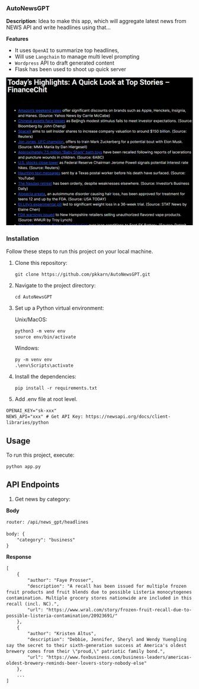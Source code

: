 ### AutoNewsGPT

**Description**: Idea to make this app, which will aggregate latest news from NEWS API and write headlines using that...

**Features**

- It uses `OpenAI` to summarize top headlines,
- Will use `Langchain` to manage multi level prompting
- `Wordpress` API to draft generated content
- Flask has been used to shoot up quick server

![Screenshot](./Screenshot.png)


### Installation

Follow these steps to run this project on your local machine.

1. Clone this repository:
    ```
    git clone https://github.com/pkkarn/AutoNewsGPT.git
    ```

2. Navigate to the project directory:
    ```
    cd AutoNewsGPT
    ```

3. Set up a Python virtual environment:

    Unix/MacOS:
    ```
    python3 -m venv env
    source env/bin/activate
    ```
    Windows:
    ```
    py -m venv env
    .\env\Scripts\activate
    ```

4. Install the dependencies:
    ```
    pip install -r requirements.txt
    ```


5. Add .env file at root level.

```
OPENAI_KEY="sk-xxx"
NEWS_API="xxx" # Get API Key: https://newsapi.org/docs/client-libraries/python
```

## Usage

To run this project, execute:

```
python app.py
```


## API Endpoints

1. Get news by category:

**Body**

```
router: /api/news_gpt/headlines

body: {
    "category": "business"
}
```

**Response**

```
[
    {
        "author": "Faye Prosser",
        "description": "A recall has been issued for multiple frozen fruit products and fruit blends due to possible Listeria monocytogenes contamination. Multiple grocery stores nationwide are included in this recall (incl. NC).",
        "url": "https://www.wral.com/story/frozen-fruit-recall-due-to-possible-listeria-contamination/20923691/"
    },
    {
        "author": "Kristen Altus",
        "description": "Debbie, Jennifer, Sheryl and Wendy Yuengling say the secret to their sixth-generation success at America's oldest brewery comes from their \"proud,\" patriotic family bond.",
        "url": "https://www.foxbusiness.com/business-leaders/americas-oldest-brewery-reminds-beer-lovers-story-nobody-else"
    },
    ...
]
```

